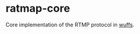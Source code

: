 # ratmap-core

Core implementation of the RTMP protocol in [wuffs](https://github.com/google/wuffs).
